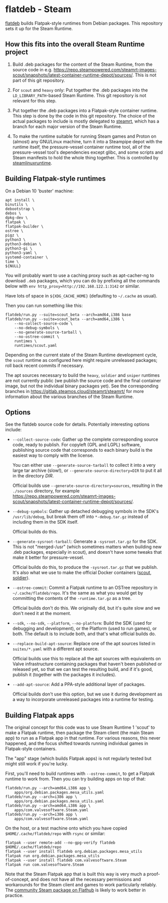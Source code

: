 flatdeb - Steam
===============

<!-- This document:
Copyright 2020 Collabora Ltd.
SPDX-License-Identifier: MIT
-->

[flatdeb](https://salsa.debian.org/smcv/flatdeb) builds Flatpak-style
runtimes from Debian packages. This repository sets it up for the
Steam Runtime.

How this fits into the overall Steam Runtime project
----------------------------------------------------

1. Build .deb packages for the content of the Steam Runtime, from
    the source code in e.g.
    <https://repo.steampowered.com/steamrt-images-scout/snapshots/latest-container-runtime-depot/sources/>.
    This is not part of this git repository.

2. For `scout` and `heavy` only: Put together the .deb packages into the
    `LD_LIBRARY_PATH`-based Steam Runtime.
    This git repository is not relevant for this step.

3. Put together the .deb packages into a Flatpak-style container runtime.
    This step is done by the code in this git repository. The choice of
    the actual packages to include is mostly delegated to
    [steamrt](https://gitlab.steamos.cloud/steamrt/steamrt), which has
    a branch for each major version of the Steam Runtime.

4. To make the runtime suitable for running Steam games and Proton on
    (almost) any GNU/Linux machine, turn it into a Steampipe depot
    with the runtime itself, the pressure-vessel container runtime tool,
    all of the pressure-vessel tool's dependencies except glibc, and some
    scripts and Steam manifests to hold the whole thing together.
    This is controlled by
    [steamlinuxruntime](https://gitlab.steamos.cloud/steamrt/steamlinuxruntime).

Building Flatpak-style runtimes
-------------------------------

On a Debian 10 'buster' machine:

    apt install \
    binutils \
    debootstrap \
    debos \
    dpkg-dev \
    flatpak \
    flatpak-builder \
    ostree \
    pigz \
    python3 \
    python3-debian \
    python3-gi \
    python3-yaml \
    systemd-container \
    time \
    ${NULL}

You will probably want to use a caching proxy such as apt-cacher-ng to
download `.deb` packages, which you can do by prefixing all the commands
below with `env http_proxy=http://192.168.122.1:3142` or similar.

Have lots of space in `${XDG_CACHE_HOME}` (defaulting to `~/.cache`
as usual).

Then you can run something like this:

    flatdeb/run.py --suite=scout_beta --arch=amd64,i386 base
    flatdeb/run.py --suite=scout_beta --arch=amd64,i386 \
        --no-collect-source-code \
        --no-debug-symbols \
        --no-generate-source-tarball \
        --no-ostree-commit \
        runtimes \
        runtimes/scout.yaml

Depending on the current state of the Steam Runtime development cycle,
the `scout` runtime as configured here might require unreleased packages;
roll back recent commits if necessary.

The apt sources necessary to build the `heavy`, `soldier` and `sniper`
runtimes are not currently public (we publish the source code and the
final container image, but not the individual binary packages yet).
See the corresponding branches in
<https://gitlab.steamos.cloud/steamrt/steamrt/> for more information
about the various branches of the Steam Runtime.

Options
-------

See the flatdeb source code for details. Potentially interesting options
include:

* `--collect-source-code`: Gather up the complete corresponding source
    code, ready to publish. For copyleft (GPL and LGPL) software,
    publishing source code that corresponds to each binary build is
    the easiest way to comply with the license.

    You can either use `--generate-source-tarball` to collect it into a
    very large tar archive (slow!), or `--generate-source-directory=DIR`
    to put it all in the directory *DIR*.

    Official builds use `--generate-source-directory=sources`, resulting
    in the `./sources` directory, for example
    <https://repo.steampowered.com/steamrt-images-scout/snapshots/latest-container-runtime-depot/sources/>.

* `--debug-symbols`: Gather up detached debugging symbols in the SDK's
    `/usr/lib/debug`, but break them off into `*-debug.tar.gz` instead
    of including them in the SDK itself.

    Official builds do this.

* `--generate-sysroot-tarball`: Generate a `-sysroot.tar.gz` for the SDK.
    This is not "merged-/usr" (which sometimes matters when building new
    .deb packages, especially in scout), and doesn't have some tweaks that
    make it better for pressure-vessel.

    Official builds do this, to produce the `-sysroot.tar.gz` that we
    publish. It's also what we use to make the official Docker containers
    ([scout](https://gitlab.steamos.cloud/steamrt/scout/sdk),
    [soldier](https://gitlab.steamos.cloud/steamrt/soldier/sdk)).

* `--ostree-commit`: Commit a Flatpak runtime to an OSTree repository
    in `~/.cache/flatdeb/repo`. It's the same as what you would get by
    committing the contents of the `-runtime.tar.gz` as a tree.

    Official builds don't do this. We originally did, but it's quite slow
    and we don't need it at the moment.

* `--sdk`, `--no-sdk`, `--platform`, `--no-platform`:
    Build the SDK (used for debugging and development), or the Platform
    (used to run games), or both. The default is to include both, and
    that's what official builds do.

* `--replace-build-apt-source`:
    Replace one of the apt sources listed in `suites/*.yaml` with a
    different apt source.

    Official builds use this to replace all the apt sources with
    equivalents on Valve infrastructure containing packages that haven't
    been published or released yet, so that we can test the resulting
    build, and if it's good, publish it (together with the packages
    it includes).

* `--add-apt-source`: Add a PPA-style additional layer of packages.

    Official builds don't use this option, but we use it during development
    as a way to incorporate unreleased packages into a runtime for testing.

Building Flatpak apps
---------------------

The original concept for this code was to use Steam Runtime 1 'scout'
to make a Flatpak runtime, then package the Steam client (the main Steam app)
to run as a Flatpak app in that runtime. For various reasons, this never
happened, and the focus shifted towards running individual games in
Flatpak-style containers.

The "app" stage (which builds Flatpak apps) is not regularly tested but
might still work if you're lucky.

First, you'll need to build runtimes with `--ostree-commit`, to get a
Flatpak runtime to work from. Then you can try building apps on top
of that:

    flatdeb/run.py --arch=amd64,i386 app \
        apps/org.debian.packages.mesa_utils.yaml
    flatdeb/run.py --arch=i386 app \
        apps/org.debian.packages.mesa_utils.yaml
    flatdeb/run.py --arch=amd64,i386 app \
        apps/com.valvesoftware.Steam.yaml
    flatdeb/run.py --arch=i386 app \
        apps/com.valvesoftware.Steam.yaml

On the host, or a test machine onto which you have copied
`$HOME/.cache/flatdeb/repo` with `rsync` or similar:

    flatpak --user remote-add --no-gpg-verify flatdeb $HOME/.cache/flatdeb/repo
    flatpak --user install flatdeb org.debian.packages.mesa_utils
    flatpak run org.debian.packages.mesa_utils
    flatpak --user install flatdeb com.valvesoftware.Steam
    flatpak run com.valvesoftware.Steam

Note that the Steam Flatpak app that is built this way is very much a
proof-of-concept, and does not have all the necessary permissions and
workarounds for the Steam client and games to work particularly reliably. The
[community Steam package on Flathub](https://github.com/flathub/com.valvesoftware.Steam)
is likely to work better in practice.
